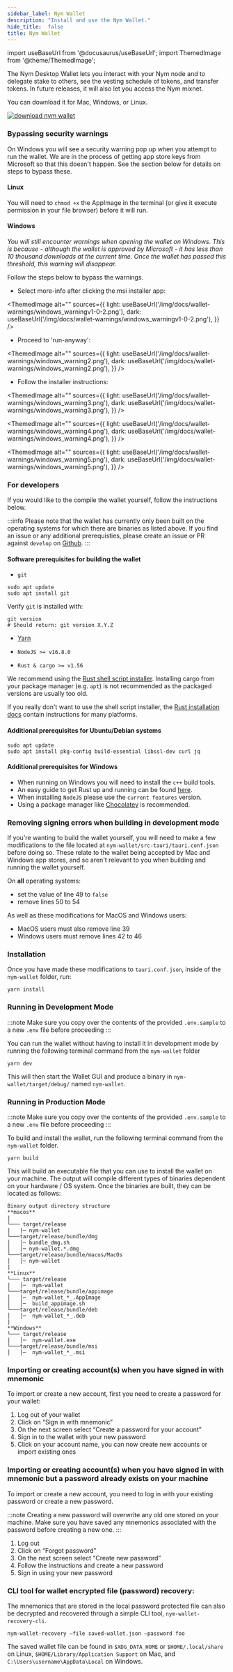 ```yaml
---
sidebar_label: Nym Wallet
description: "Install and use the Nym Wallet."
hide_title:  false
title: Nym Wallet
---
```



import useBaseUrl from '@docusaurus/useBaseUrl';
import ThemedImage from '@theme/ThemedImage';


The Nym Desktop Wallet lets you interact with your Nym node and to delegate stake to others, see the vesting schedule of tokens, and transfer tokens. In future releases, it will also let you access the Nym mixnet.

You can download it for Mac, Windows, or Linux.

[![download nym wallet](/img/docs/download-wallet.png)](https://github.com/nymtech/nym/releases/tag/nym-wallet-v1.1.1)

### Bypassing security warnings

On Windows you will see a security warning pop up when you attempt to run the wallet. We are in the process of getting app store keys from Microsoft so that this doesn't happen. See the section below for details on steps to bypass these. 

#### Linux 

You will need to `chmod +x` the AppImage in the terminal (or give it execute permission in your file browser) before it will run. 

#### Windows 

_You will still encounter warnings when opening the wallet on Windows. This is because - although the wallet is approved by Microsoft - it has less than 10 thousand downloads at the current time. Once the wallet has passed this threshold, this warning will disappear._

Follow the steps below to bypass the warnings. 

* Select more-info after clicking the msi installer app: 

<ThemedImage
  alt=""
  sources={{
    light: useBaseUrl('/img/docs/wallet-warnings/windows_warningv1-0-2.png'),
    dark: useBaseUrl('/img/docs/wallet-warnings/windows_warningv1-0-2.png'),
  }}
/>

* Proceed to 'run-anyway':

<ThemedImage
  alt=""
  sources={{
    light: useBaseUrl('/img/docs/wallet-warnings/windows_warning2.png'),
    dark: useBaseUrl('/img/docs/wallet-warnings/windows_warning2.png'),
  }}
/>

* Follow the installer instructions: 

<ThemedImage
  alt=""
  sources={{
    light: useBaseUrl('/img/docs/wallet-warnings/windows_warning3.png'),
    dark: useBaseUrl('/img/docs/wallet-warnings/windows_warning3.png'),
  }}
/>

<ThemedImage
  alt=""
  sources={{
    light: useBaseUrl('/img/docs/wallet-warnings/windows_warning4.png'),
    dark: useBaseUrl('/img/docs/wallet-warnings/windows_warning4.png'),
  }}
/>

<ThemedImage
  alt=""
  sources={{
    light: useBaseUrl('/img/docs/wallet-warnings/windows_warning5.png'),
    dark: useBaseUrl('/img/docs/wallet-warnings/windows_warning5.png'),
  }}
/>


### For developers

If you would like to the compile the wallet yourself, follow the instructions below. 

:::info
Please note that the wallet has currently only been built on the operating systems for which there are binaries as listed above. If you find an issue or any additional prerequisties, please create an issue or PR against `develop` on [Github](https://github.com/nymtech/docs).
:::

#### Software prerequisites for building the wallet

- `git`

```
sudo apt update
sudo apt install git
```

Verify `git` is installed with:

```
git version
# Should return: git version X.Y.Z
```

- [Yarn](https://yarnpkg.com/)

- `NodeJS >= v16.8.0`

- `Rust & cargo >= v1.56`

We recommend using the [Rust shell script installer](https://www.rust-lang.org/tools/install). Installing cargo from your package manager (e.g. `apt`) is not recommended as the packaged versions are usually too old.

If you really don't want to use the shell script installer, the [Rust installation docs](https://forge.rust-lang.org/infra/other-installation-methods.html) contain instructions for many platforms.

#### Additional prerequisites for Ubuntu/Debian systems

```
sudo apt update
sudo apt install pkg-config build-essential libssl-dev curl jq
```

#### Additional prerequisites for Windows

- When running on Windows you will need to install the `c++` build tools.
- An easy guide to get Rust up and running can be found [here](http://kennykerr.ca/2019/11/18/rust-getting-started/).
- When installing `NodeJS` please use the `current features` version.
- Using a package manager like [Chocolatey](https://chocolatey.org/) is recommended.

### Removing signing errors when building in development mode

If you're wanting to build the wallet yourself, you will need to make a few modifications to the file located at `nym-wallet/src-tauri/tauri.conf.json` before doing so. These relate to the wallet being accepted by Mac and Windows app stores, and so aren't relevant to you when building and running the wallet yourself. 

On **all** operating systems: 
* set the value of line 49 to `false`
* remove lines 50 to 54 

As well as these modifications for MacOS and Windows users: 
* MacOS users must also remove line 39 
* Windows users must remove lines 42 to 46 

### Installation

Once you have made these modifications to `tauri.conf.json`, inside of the `nym-wallet` folder, run:

```
yarn install
``` 

### Running in Development Mode

:::note
Make sure you copy over the contents of the provided `.env.sample` to a new `.env` file before proceeding
:::

You can run the wallet without having to install it in development mode by running the following terminal command from the `nym-wallet` folder

```
yarn dev
```

This will then start the Wallet GUI and produce a binary in `nym-wallet/target/debug/` named `nym-wallet`. 

### Running in Production Mode

:::note
Make sure you copy over the contents of the provided `.env.sample` to a new `.env` file before proceeding
:::

To build and install the wallet, run the following terminal command from the `nym-wallet` folder.

```
yarn build
```

This will build an executable file that you can use to install the wallet on your machine. The output will compile different types of binaries dependent on your hardware / OS system. Once the binaries are built, they can be located as follows:

```
Binary output directory structure
**macos**
|
└─── target/release
|   |─ nym-wallet
└───target/release/bundle/dmg
│   │─ bundle_dmg.sh
│   │─ nym-wallet.*.dmg
└───target/release/bundle/macos/MacOs
│   │─ nym-wallet
|
**Linux**
└─── target/release
|   │─  nym-wallet
└───target/release/bundle/appimage
│   │─  nym-wallet_*_.AppImage
│   │─  build_appimage.sh
└───target/release/bundle/deb
│   │─  nym-wallet_*_.deb
|
**Windows**
└─── target/release
|   │─  nym-wallet.exe
└───target/release/bundle/msi
│   │─  nym-wallet_*_.msi
```

### Importing or creating account(s) when you have signed in with mnemonic

To import or create a new account, first you need to create a password for your wallet:

1. Log out of your wallet
2. Click on “Sign in with mnemonic”
3. On the next screen select “Create a password for your account”
4. Sign in to the wallet with your new password
5. Click on your account name, you can now create new accounts or import existing ones  

### Importing or creating account(s) when you have signed in with mnemonic but a password already exists on your machine

To import or create a new account, you need to log in with your existing password or create a new password. 

:::note
Creating a new password will overwrite any old one stored on your machine. Make sure you have saved any mnemonics associated with the password before creating a new one.
:::

1. Log out
2. Click on “Forgot password” 
3. On the next screen select “Create new password”
4. Follow the instructions and create a new password
5. Sign in using your new password

### CLI tool for wallet encrypted file (password) recovery:

The mnemonics that are stored in the local password protected file can also be decrypted and recovered through a simple CLI tool, `nym-wallet-recovery-cli`. 

```
nym-wallet-recovery –file saved-wallet.json –password foo
```

The saved wallet file can be found in `$XDG_DATA_HOME` or `$HOME/.local/share` on Linux, `$HOME/Library/Application Support` on Mac, and `C:\Users\username\AppData\Local` on Windows.




